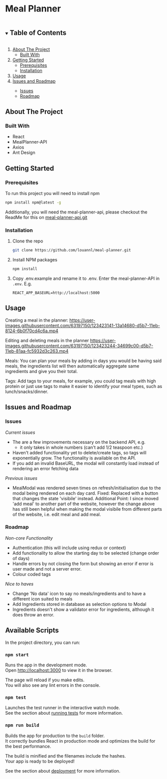 # Meal Planner
<details open="open">
  <summary><h2 style="display: inline-block">Table of Contents</h2></summary>
  <ol>
    <li>
      <a href="#about-the-project">About The Project</a>
      <ul>
        <li><a href="#built-with">Built With</a></li>
      </ul>
    </li>
    <li>
      <a href="#getting-started">Getting Started</a>
      <ul>
        <li><a href="#prerequisites">Prerequisites</a></li>
        <li><a href="#installation">Installation</a></li>
      </ul>
    </li>
    <li><a href="#usage">Usage</a></li>
    <li><a href="#issues-and-roadmap">Issues and Roadmap</a></li>
      <ul>
        <li><a href="#issues">Issues</a></li>
        <li><a href="#roadmap">Roadmap</a></li>
      </ul>
  </ol>
</details>

<!-- ABOUT THE PROJECT -->
## About The Project

### Built With
- React
- MealPlanner-API
- Axios
- Ant Design

<!-- GETTING STARTED -->
## Getting Started

### Prerequisites
To run this project you will need to install npm 
  ```sh
  npm install npm@latest -g
  ```
Additionally, you will need the meal-planner-api, please checkout the ReadMe for this on [meal-planner-api.git](https://github.com/louannl/meal-planner-api.git)

### Installation
1. Clone the repo
   ```sh
   git clone https://github.com/louannl/meal-planner.git
   ```
2. Install NPM packages
   ```sh
   npm install
   ```
3. Copy .env.example and rename it to .env. Enter the meal-planner-API in `.env`. E.g.
   ```env
   REACT_APP_BASEURL=http://localhost:5000
   ```

<!-- USAGE EXAMPLES -->
## Usage
Creating a meal in the planner:
https://user-images.githubusercontent.com/63197150/123423141-13a14680-d5b7-11eb-8124-6b0f70cd4c6a.mp4


Editing and deleting meals in the planner
https://user-images.githubusercontent.com/63197150/123423244-34699c00-d5b7-11eb-81aa-fc5932d3c263.mp4


Meals:
You can plan your meals by adding in days you would be having said meals, the ingredients list will then automatically aggregate same ingredients and give you their total.

Tags: 
Add tags to your meals, for example, you could tag meals with high protein or just use tags to make it easier to identify your meal types, such as lunch/snacks/dinner.

<!-- ROADMAP -->
## Issues and Roadmap

### Issues

*Current issues*
- The are a few improvements necessary on the backend API, e.g.
  - it only takes in whole numbers (can't add 1/2 teaspoon etc.)
- Haven't added functionality yet to delete/create tags, so tags will exponentially grow. The functionality is available on the API.
- If you add an invalid BaseURL, the modal will constantly load instead of rendering an error fetching data

*Previous issues*
- MealModal was rendered seven times on refresh/initialisation due to the modal being rendered on each day card.
Fixed: Replaced with a button that changes the state 'visibile' instead. 
Additional Point: I since moved 'add meal' to another part of the website, however the change above has still been helpful when making the modal visibile from different parts of the website, i.e. edit meal and add meal.

### Roadmap
*Non-core Functionality*
- Authentication (this will include using redux or context)
- Add functionality to allow the starting day to be selected (change order of days)
- Handle errors by not closing the form but showing an error if error is user made and not a server error.
- Colour coded tags

*Nice to haves*
- Change 'No data' icon to say no meals/ingredients and to have a different icon suited to meals
- Add Ingredients stored in database as selection options to Modal
- Ingredients doesn't show a validator error for ingredients, although it does throw an error.

## Available Scripts

In the project directory, you can run:

### `npm start`

Runs the app in the development mode.\
Open [http://localhost:3000](http://localhost:3000) to view it in the browser.

The page will reload if you make edits.\
You will also see any lint errors in the console.

### `npm test`

Launches the test runner in the interactive watch mode.\
See the section about [running tests](https://facebook.github.io/create-react-app/docs/running-tests) for more information.

### `npm run build`

Builds the app for production to the `build` folder.\
It correctly bundles React in production mode and optimizes the build for the best performance.

The build is minified and the filenames include the hashes.\
Your app is ready to be deployed!

See the section about [deployment](https://facebook.github.io/create-react-app/docs/deployment) for more information.
